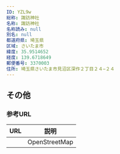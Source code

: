 ```yaml
---
ID: YZL9w
総称: 諏訪神社
名称: 諏訪神社
名称読み: null
別名: null
都道府県: 埼玉県
区域: さいたま市
緯度: 35.9514652
経度: 139.6718649
郵便番号: 3370003
住所: 埼玉県さいたま市見沼区深作２丁目２４−２４
---
```


## その他

### 参考URL

| URL | 説明          |
| --- | ------------- |
|     | OpenStreetMap |
